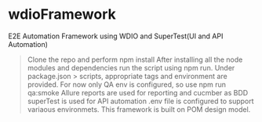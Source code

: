 # wdioFramework
E2E Automation Framework using WDIO and SuperTest(UI and API Automation)

> Clone the repo and perform npm install
> After installing all the node modules and dependencies run the script using npm run.
> Under package.json > scripts, appropriate tags and environment are provided.
> For now only QA env is configured, so use npm run qa:smoke
> Allure reports are used for reporting and cucmber as BDD
> superTest is used for API automation
> .env file is configured to support variaous environmets.
> This framework is built on POM design model.

